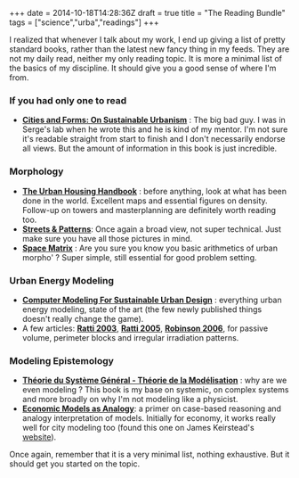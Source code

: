 +++
date = 2014-10-18T14:28:36Z
draft = true
title = "The Reading Bundle"
tags = ["science","urba","readings"]
+++

I realized that whenever I talk about my work, I end up giving a list of pretty standard books, rather than the latest new fancy thing in my feeds. They are not my daily read, neither my only reading topic. It is more a minimal list of the basics of my discipline. It should give you a good sense of where I'm from.

### If you had only one to read
- **[Cities and Forms: On Sustainable Urbanism](http://www.amazon.com/Cities-Forms-On-Sustainable-Urbanism/dp/2705681116/ref=sr_1_1?ie=UTF8&qid=1414488270&sr=8-1&keywords=serge+salat)** : The big bad guy. I was in Serge's lab when he wrote this and he is kind of my mentor. I'm not sure it's readable straight from start to finish and I don't necessarily endorse all views. But the amount of information in this book is just incredible.

### Morphology
- **[The Urban Housing Handbook](http://www.amazon.fr/Urban-Housing-Handbook-Eric-Firley/dp/1119989981)** : before anything, look at what has been done in the world. Excellent maps and essential figures on density. Follow-up on towers and masterplanning are definitely worth reading too.
- **[Streets & Patterns](http://www.amazon.com/Streets-Patterns-Stephen-Marshall/dp/0415317509)**: Once again a broad view, not super technical. Just make sure you have all those pictures in mind.
- **[Space Matrix](http://www.amazon.co.uk/Space-Matrix-Density-Urban-Form/dp/9056627422)** : Are you sure you know you basic arithmetics of urban morpho' ? Super simple, still essential for good problem setting.

### Urban Energy Modeling
- **[Computer Modeling For Sustainable Urban Design](http://www.amazon.fr/Computer-Modelling-Sustainable-Urban-Design/dp/1844076792)** : everything urban energy modeling, state of the art (the few newly published things doesn't really change the game).
- A few articles: **[Ratti 2003](http://dx.doi.org/10.1016/S0378-7788\(02\)00079-8)**, **[Ratti 2005](http://www.sciencedirect.com/science/article/pii/S0378778804003391)**, **[Robinson 2006](http://linkinghub.elsevier.com/retrieve/pii/S0038092X06000612)**, for passive volume, perimeter blocks and irregular irradiation patterns.

### Modeling Epistemology
- **[Théorie du Système Général - Théorie de la Modélisation](http://www.mcxapc.org/inserts/ouvrages/0609tsgtm.pdf)** : why are we even modeling ? This book is my base on systemic, on complex systems and more broadly on why I'm not modeling like a physicist.
- **[Economic Models as Analogy](http://doi.wiley.com/10.1111/ecoj.12128)**: a primer on case-based reasoning and analogy interpretation of models. Initially for economy, it works really well for city modeling too (found this one on James Keirstead's [website](http://www.jameskeirstead.ca/)).

Once again, remember that it is a very minimal list, nothing exhaustive. But it should get you started on the topic.
